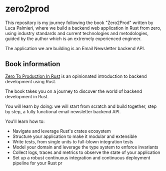 # zero2prod
This repository is my journey following the book "Zero2Prod" written by Luca Palmieri, where we build a backend web application in Rust from zero, using industry standards and current technologies and metodologies, guided by the author which is an extremely experienced engineer.

The application we are building is an Email Newsletter backend API.



## Book information
[Zero To Production In Rust](https://zero2prod.com) is an opinionated introduction to backend development using Rust.

The book takes you on a journey to discover the world of backend development in Rust.

You will learn by doing: we will start from scratch and build together, step by step, a fully functional email newsletter backend API.

You'll learn how to:
- Navigate and leverage Rust's crates ecosystem
- Structure your application to make it modular and extensible
- Write tests, from single units to full-blown integration tests
- Model your domain and leverage the type system to enforce invariants
- Collect logs, traces and metrics to observe the state of your application
- Set up a robust continuous integration and continuous deployment pipeline for your Rust pr

